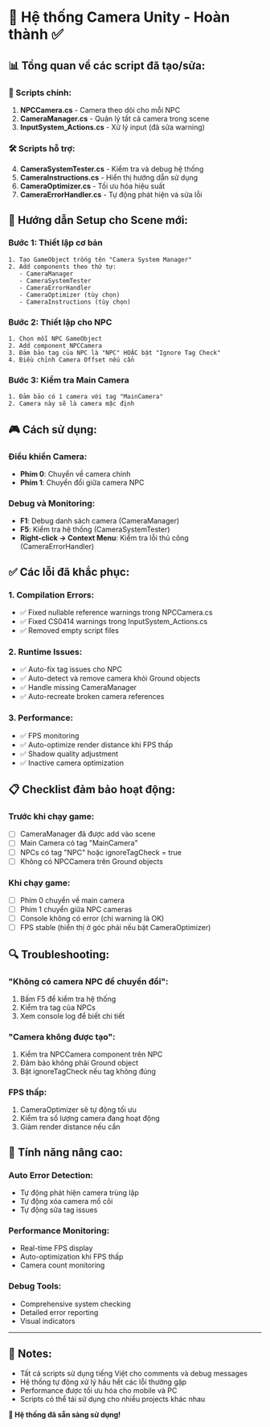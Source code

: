 # 🎥 Hệ thống Camera Unity - Hoàn thành ✅

## 📊 Tổng quan về các script đã tạo/sửa:

### 🔧 Scripts chính:
1. **NPCCamera.cs** - Camera theo dõi cho mỗi NPC
2. **CameraManager.cs** - Quản lý tất cả camera trong scene
3. **InputSystem_Actions.cs** - Xử lý input (đã sửa warning)

### 🛠️ Scripts hỗ trợ:
4. **CameraSystemTester.cs** - Kiểm tra và debug hệ thống
5. **CameraInstructions.cs** - Hiển thị hướng dẫn sử dụng
6. **CameraOptimizer.cs** - Tối ưu hóa hiệu suất
7. **CameraErrorHandler.cs** - Tự động phát hiện và sửa lỗi

## 🚀 Hướng dẫn Setup cho Scene mới:

### Bước 1: Thiết lập cơ bản
```
1. Tạo GameObject trống tên "Camera System Manager"
2. Add components theo thứ tự:
   - CameraManager
   - CameraSystemTester  
   - CameraErrorHandler
   - CameraOptimizer (tùy chọn)
   - CameraInstructions (tùy chọn)
```

### Bước 2: Thiết lập cho NPC
```
1. Chọn mỗi NPC GameObject
2. Add component NPCCamera
3. Đảm bảo tag của NPC là "NPC" HOẶC bật "Ignore Tag Check"
4. Điều chỉnh Camera Offset nếu cần
```

### Bước 3: Kiểm tra Main Camera
```
1. Đảm bảo có 1 camera với tag "MainCamera"
2. Camera này sẽ là camera mặc định
```

## 🎮 Cách sử dụng:

### Điều khiển Camera:
- **Phím 0**: Chuyển về camera chính  
- **Phím 1**: Chuyển đổi giữa camera NPC

### Debug và Monitoring:
- **F1**: Debug danh sách camera (CameraManager)
- **F5**: Kiểm tra hệ thống (CameraSystemTester)  
- **Right-click → Context Menu**: Kiểm tra lỗi thủ công (CameraErrorHandler)

## ✅ Các lỗi đã khắc phục:

### 1. Compilation Errors:
- ✅ Fixed nullable reference warnings trong NPCCamera.cs
- ✅ Fixed CS0414 warnings trong InputSystem_Actions.cs
- ✅ Removed empty script files

### 2. Runtime Issues:
- ✅ Auto-fix tag issues cho NPC
- ✅ Auto-detect và remove camera khỏi Ground objects
- ✅ Handle missing CameraManager
- ✅ Auto-recreate broken camera references

### 3. Performance:
- ✅ FPS monitoring
- ✅ Auto-optimize render distance khi FPS thấp
- ✅ Shadow quality adjustment
- ✅ Inactive camera optimization

## 📋 Checklist đảm bảo hoạt động:

### Trước khi chạy game:
- [ ] CameraManager đã được add vào scene
- [ ] Main Camera có tag "MainCamera"  
- [ ] NPCs có tag "NPC" hoặc ignoreTagCheck = true
- [ ] Không có NPCCamera trên Ground objects

### Khi chạy game:
- [ ] Phím 0 chuyển về main camera
- [ ] Phím 1 chuyển giữa NPC cameras
- [ ] Console không có error (chỉ warning là OK)
- [ ] FPS stable (hiển thị ở góc phải nếu bật CameraOptimizer)

## 🔍 Troubleshooting:

### "Không có camera NPC để chuyển đổi":
1. Bấm F5 để kiểm tra hệ thống
2. Kiểm tra tag của NPCs
3. Xem console log để biết chi tiết

### "Camera không được tạo":
1. Kiểm tra NPCCamera component trên NPC
2. Đảm bảo không phải Ground object
3. Bật ignoreTagCheck nếu tag không đúng

### FPS thấp:
1. CameraOptimizer sẽ tự động tối ưu
2. Kiểm tra số lượng camera đang hoạt động
3. Giảm render distance nếu cần

## 🎯 Tính năng nâng cao:

### Auto Error Detection:
- Tự động phát hiện camera trùng lặp
- Tự động xóa camera mồ côi
- Tự động sửa tag issues

### Performance Monitoring:
- Real-time FPS display
- Auto-optimization khi FPS thấp
- Camera count monitoring

### Debug Tools:
- Comprehensive system checking
- Detailed error reporting
- Visual indicators

---

## 📝 Notes:
- Tất cả scripts sử dụng tiếng Việt cho comments và debug messages
- Hệ thống tự động xử lý hầu hết các lỗi thường gặp
- Performance được tối ưu hóa cho mobile và PC
- Scripts có thể tái sử dụng cho nhiều projects khác nhau

**🎉 Hệ thống đã sẵn sàng sử dụng!**
